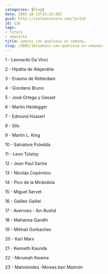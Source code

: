```yaml
---
categories: [blog]
date: 2005-10-23T15:23:38Z
guid: http://stefanocecere.com/?p=116
id: 116
tags:
- futuro
- umanista
title: uomini con qualcosa in comune…
slug: /2005/10/uomini-con-qualcosa-in-comune/
---
```


1 - Leonardo Da Vinci
  
2 - Hipátia de Alejandría
  
3 - Erasmo de Rótterdam
  
4 - Giordano Bruno
  
5 - José Ortega y Gasset
  
6 - Martín Heidegger
  
7 - Edmund Husserl
  
8 - Silo
  
9 - Martin L. King
  
10 - Salvatore Puledda
  
11 - Leon Tolstoy
  
12 - Jean Paul Sartre
  
13 - Nicolás Copérnico
  
14 - Pico de la Mirándola
  
15 - Miguel Servet
  
16 - Galileo Galilei
  
17 - Averroes - Ibn Rushd
  
18 - Mahatma Gandhi
  
19 - Mikhail Gorbachev
  
20 - Karl Marx
  
21 - Kenneth Kaunda
  
22 - Nkrumah Kwame
  
23 - Maimónides -Moises ben Maimón